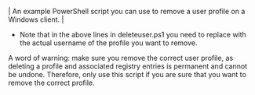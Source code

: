 | An example PowerShell script you can use to remove a user profile on a Windows client. |

- Note that in the above lines in deleteuser.ps1 you need to replace <username> with the actual username of the profile you want to remove.

A word of warning: 
make sure you remove the correct user profile, as deleting a profile and associated registry entries is permanent and cannot be undone. Therefore, only use this script if you are sure that you want to remove the correct profile.
